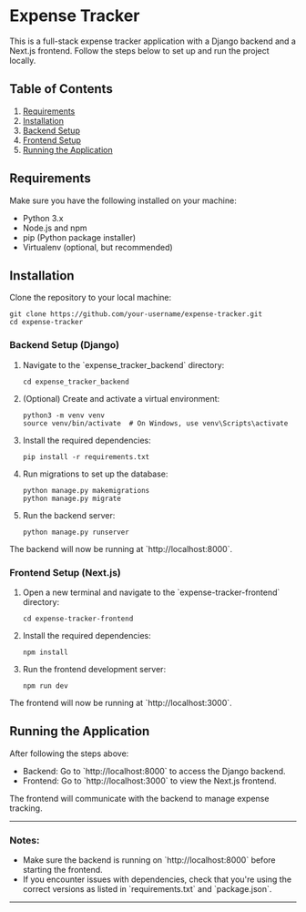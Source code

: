 
# Expense Tracker

This is a full-stack expense tracker application with a Django backend and a Next.js frontend. Follow the steps below to set up and run the project locally.

## Table of Contents
1. [Requirements](#requirements)
2. [Installation](#installation)
3. [Backend Setup](#backend-setup)
4. [Frontend Setup](#frontend-setup)
5. [Running the Application](#running-the-application)

## Requirements

Make sure you have the following installed on your machine:

- Python 3.x
- Node.js and npm
- pip (Python package installer)
- Virtualenv (optional, but recommended)

## Installation

Clone the repository to your local machine:

```
git clone https://github.com/your-username/expense-tracker.git
cd expense-tracker
```

### Backend Setup (Django)

1. Navigate to the \`expense_tracker_backend\` directory:

   ```
   cd expense_tracker_backend
   ```

2. (Optional) Create and activate a virtual environment:

   ```
   python3 -m venv venv
   source venv/bin/activate  # On Windows, use venv\Scripts\activate
   ```

3. Install the required dependencies:

   ```
   pip install -r requirements.txt
   ```

4. Run migrations to set up the database:

   ```
   python manage.py makemigrations
   python manage.py migrate
   ```

5. Run the backend server:

   ```
   python manage.py runserver
   ```

The backend will now be running at \`http://localhost:8000\`.

### Frontend Setup (Next.js)

1. Open a new terminal and navigate to the \`expense-tracker-frontend\` directory:

   ```
   cd expense-tracker-frontend
   ```

2. Install the required dependencies:

   ```
   npm install
   ```

3. Run the frontend development server:

   ```
   npm run dev
   ```

The frontend will now be running at \`http://localhost:3000\`.

## Running the Application

After following the steps above:

- Backend: Go to \`http://localhost:8000\` to access the Django backend.
- Frontend: Go to \`http://localhost:3000\` to view the Next.js frontend.

The frontend will communicate with the backend to manage expense tracking.

---

### Notes:
- Make sure the backend is running on \`http://localhost:8000\` before starting the frontend.
- If you encounter issues with dependencies, check that you're using the correct versions as listed in \`requirements.txt\` and \`package.json\`.

---

